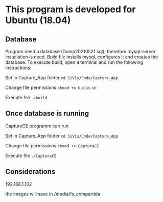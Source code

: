 # This program is developed for Ubuntu (18.04)
## Database
Program need a database (Dump20210521.sql), therefore
mysql-server installation is need. Build file installs mysql, configures it and creates the database. 
To execute build, open a terminal and run the following instructions:

Set in Capture_App folder
`cd SiVis/Code/Capture_App`

Change file permissions
`chmod +x build.sh`

Execute file
`./build`

## Once database is running
CaptureCE programm can run

Set in Capture_App folder
`cd SiVis/Code/Capture_App`

Change file permissions
`chmod +x CapturaCE`

Execute file
`./CapturaCE`

## Considerations
192.168.1.102

the images will save in /media/fs_compartida


